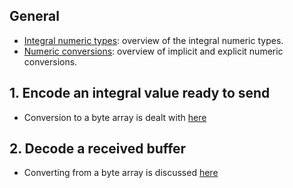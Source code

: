 ## General

- [Integral numeric types][integral-numeric-types]: overview of the integral numeric types.
- [Numeric conversions][numeric-conversions]: overview of implicit and explicit numeric conversions.

## 1. Encode an integral value ready to send

- Conversion to a byte array is dealt with [here][bit-converter-get-bytes]

## 2. Decode a received buffer

- Converting from a byte array is discussed [here][bit-converter-to-type]

[integral-numeric-types]: https://docs.microsoft.com/en-us/dotnet/csharp/language-reference/builtin-types/integral-numeric-types
[numeric-conversions]: https://docs.microsoft.com/en-us/dotnet/csharp/language-reference/builtin-types/numeric-conversions
[bit-converter-get-bytes]: https://docs.microsoft.com/en-us/dotnet/api/system.bitconverter.getbytes?view=netcore-3.1
[bit-converter-to-type]: https://docs.microsoft.com/en-us/dotnet/api/system.bitconverter.toint16?view=netcore-3.1
